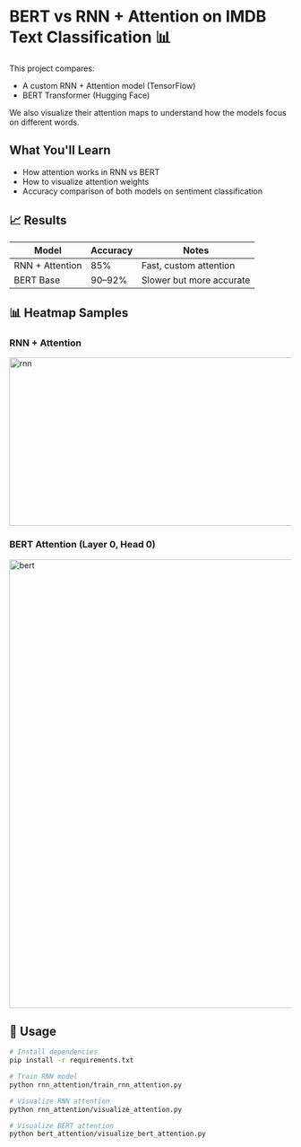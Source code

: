 # BERT vs RNN + Attention on IMDB Text Classification 📊

This project compares:
- A custom RNN + Attention model (TensorFlow)
- BERT Transformer (Hugging Face)

We also visualize their attention maps to understand how the models focus on different words.

## What You'll Learn

- How attention works in RNN vs BERT
- How to visualize attention weights
- Accuracy comparison of both models on sentiment classification

## 📈 Results

| Model           | Accuracy | Notes |
|----------------|----------|-------|
| RNN + Attention| 85%      | Fast, custom attention |
| BERT Base      | 90–92%   | Slower but more accurate |

## 📊 Heatmap Samples

### RNN + Attention

<img width="1600" height="300" alt="rnn" src="https://github.com/user-attachments/assets/ff949287-d0b0-448d-a99a-423e606dbc36" />

### BERT Attention (Layer 0, Head 0)
<img width="1000" height="800" alt="bert" src="https://github.com/user-attachments/assets/737ac1d9-95e9-4103-bfd5-d1d7081e7e0f" />


## 🚀 Usage

```bash
# Install dependencies
pip install -r requirements.txt

# Train RNN model
python rnn_attention/train_rnn_attention.py

# Visualize RNN attention
python rnn_attention/visualize_attention.py

# Visualize BERT attention
python bert_attention/visualize_bert_attention.py

